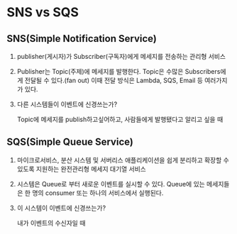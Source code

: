 # SNS vs SQS

## SNS(Simple Notification Service)

1. publisher(게시자)가 Subscriber(구독자)에게 메세지를 전송하는 관리형 서비스

2. Publisher는 Topic(주제)에 메세지를 발행한다. Topic은 수많은 Subscribers에게 전달될 수 있다.(fan out) 이때 전달 방식은 Lambda, SQS, Email 등 여러가지가 있다.

3. 다른 시스템들이 이벤트에 신경쓰는가? 

   Topic에 메세지를 publish하고싶어하고, 사람들에게 발행됐다고 알리고 싶을 때

## SQS(Simple Queue Service)

1. 마이크로서비스, 분산 시스템 및 서버리스 애플리케이션을 쉽게 분리하고 확장할 수 있도록 지원하는 완전관리형 메세지 대기열 서비스

2. 시스템은 Queue로 부터 새로운 이벤트를 실시할 수 있다. Queue에 있는 메세지들은 한 명의 consumer 또는 하나의 서비스에서 실행된다.

3. 이 시스템이 이벤트에 신경쓰는가?

   내가 이벤트의 수신자일 때

